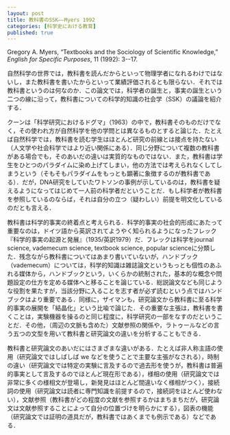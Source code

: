 ```yaml
---
layout: post
title: 教科書のSSK——Myers 1992
categories: [科学史における教育]
published: true
---
```


Gregory A. Myers, “Textbooks and the Sociology of Scientific Knowledge,” _English for Specific Purposes_, 11 (1992): 3--17.

自然科学の世界では，教科書を読んだからといって物理学者になれるわけではないし，また教科書を書いたからといって業績評価されるとも限らない．それでは教科書というのは何なのか．この論文では，科学者の誕生と，事実の誕生という二つの線に沿って，教科書についての科学的知識の社会学（SSK）の議論を紹介する．

クーンは「科学研究におけるドグマ」（1963）の中で，教科書そのものだけでなく，その使われ方が自然科学を他の学問とは異なるものとすると論じた．たとえば自然科学では，教科書を読む学生はほとんど研究の前線とは接点を持たない（人文学や社会科学ではより近い関係にある）．同じ分野について複数の教科書がある場合でも，そのあいだの違いは実質的なものではない．また，教科書は学生をひとつのパラダイムに染め上げてしまい，他の方法では考えられなくしてしまうという（そもそもパラダイムをもっとも顕著に象徴するのが教科書である）．だが，DNA研究をしていたワトソンの事例が示しているのは，教科書を疑えるようになってはじめて一人前の科学者だということだ．もし科学者が教科書を参照しているのならば，それは自分の立つ（疑わしい）前提を明文化しているのだとも言える．

教科書は科学的事実の終着点と考えられる．科学的事実の社会的形成にあたって重要なのは，ドイツ語から英訳されてようやく知られるようになったフレック『科学的事実の起源と発展』（1935/英訳1979）だ．フレックは科学をjournal science, vademecum science, textbook science, popular scienceに分類した．残念ながら教科書についてはあまり書いていないが，ハンドブック（vademecum）については，科学的知識は雑誌論文というもっとも個性のあふれる媒体から，ハンドブックという，いくらかの統制された，基本的な概念や問題設定の仕方を定める媒体へと移ることを論じている．総説論文なども同じような役割を果たすが，当該分野に入ることを志す者が必ず読むという点ではハンドブックはより重要である．同様に，ザイマンも，研究論文から教科書に至る科学的事実の展開を「結晶化」という比喩で論じた．その重要な主張は，教科書を書くことは，実験機器を操るのと同じ程度に，科学研究の一部をなすのだということだ．その他，（周辺の文脈も含めた）文献参照の関係や，ラトゥールなどの言う五つの文型を用いて教科書と研究論文の違いを分析することもできる．

教科書と研究論文のあいだにはさまざまな違いがある．たとえば非人称主語の使用（研究論文ではしばしば we などを使うことで主要な主張がなされる），時制の違い（研究論文では特定の実験に言及するので過去形を使うが，教科書は普遍的事実として言及するのでほとんど現在形である），様相の使用（研究論文では非常に多くの様相文が登場し，新発見はほとんど間違いなく様相がつく），接続詞の使用（研究論文は読者に専門知識を前提するので，接続詞をほとんど使わない），文献参照（教科書がどの程度の文献を参照するかはまちまちだが，研究論文は文献参照することによって自分の位置づけを明らかにする），図表の機能（研究論文では証明の道具だが，教科書ではあくまでも例示である）などである．
